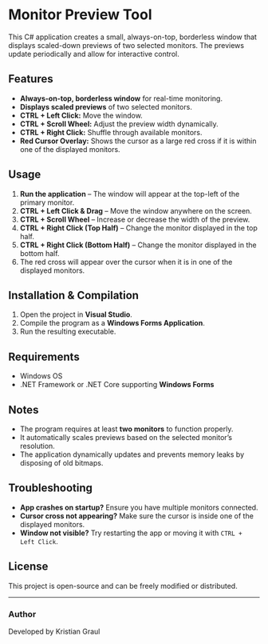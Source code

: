 # Monitor Preview Tool

This C# application creates a small, always-on-top, borderless window that displays scaled-down previews of two selected monitors. The previews update periodically and allow for interactive control.

## Features
- **Always-on-top, borderless window** for real-time monitoring.
- **Displays scaled previews** of two selected monitors.
- **CTRL + Left Click:** Move the window.
- **CTRL + Scroll Wheel:** Adjust the preview width dynamically.
- **CTRL + Right Click:** Shuffle through available monitors.
- **Red Cursor Overlay:** Shows the cursor as a large red cross if it is within one of the displayed monitors.

## Usage

1. **Run the application** – The window will appear at the top-left of the primary monitor.
2. **CTRL + Left Click & Drag** – Move the window anywhere on the screen.
3. **CTRL + Scroll Wheel** – Increase or decrease the width of the preview.
4. **CTRL + Right Click (Top Half)** – Change the monitor displayed in the top half.
5. **CTRL + Right Click (Bottom Half)** – Change the monitor displayed in the bottom half.
6. The red cross will appear over the cursor when it is in one of the displayed monitors.

## Installation & Compilation

1. Open the project in **Visual Studio**.
2. Compile the program as a **Windows Forms Application**.
3. Run the resulting executable.

## Requirements
- Windows OS
- .NET Framework or .NET Core supporting **Windows Forms**

## Notes
- The program requires at least **two monitors** to function properly.
- It automatically scales previews based on the selected monitor’s resolution.
- The application dynamically updates and prevents memory leaks by disposing of old bitmaps.

## Troubleshooting
- **App crashes on startup?** Ensure you have multiple monitors connected.
- **Cursor cross not appearing?** Make sure the cursor is inside one of the displayed monitors.
- **Window not visible?** Try restarting the app or moving it with `CTRL + Left Click`.

## License
This project is open-source and can be freely modified or distributed.

---

### Author
Developed by Kristian Graul

